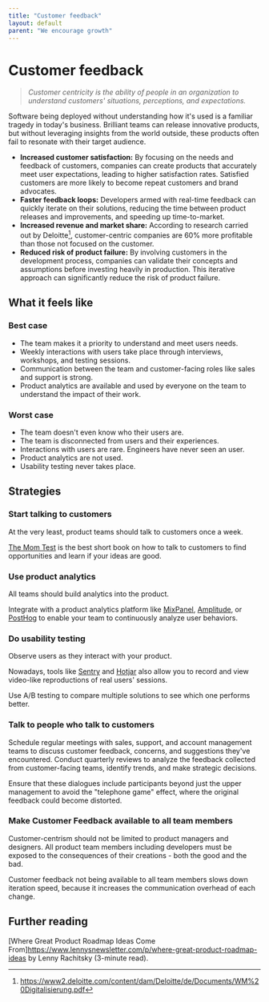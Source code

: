 ```yaml
---
title: "Customer feedback"
layout: default
parent: "We encourage growth"
---
```


# Customer feedback

> *Customer centricity is the ability of people in an organization to understand customers' situations, perceptions, and expectations.*

Software being deployed without understanding how it's used is a familiar tragedy in today's business. Brilliant teams can release innovative products, but without leveraging insights from the world outside, these products often fail to resonate with their target audience.

- **Increased customer satisfaction:** By focusing on the needs and feedback of customers, companies can create products that accurately meet user expectations, leading to higher satisfaction rates. Satisfied customers are more likely to become repeat customers and brand advocates.
- **Faster feedback loops:** Developers armed with real-time feedback can quickly iterate on their solutions, reducing the time between product releases and improvements, and speeding up time-to-market.
- **Increased revenue and market share:** According to research carried out by Deloitte[^deloitte], customer-centric companies are 60% more profitable than those not focused on the customer.
- **Reduced risk of product failure:** By involving customers in the development process, companies can validate their concepts and assumptions before investing heavily in production. This iterative approach can significantly reduce the risk of product failure.

## What it feels like

### Best case

- The team makes it a priority to understand and meet users needs.
- Weekly interactions with users take place through interviews, workshops, and testing sessions.
- Communication between the team and customer-facing roles like sales and support is strong.
- Product analytics are available and used by everyone on the team to understand the impact of their work.

### Worst case

- The team doesn't even know who their users are.
- The team is disconnected from users and their experiences.
- Interactions with users are rare. Engineers have never seen an user.
- Product analytics are not used.
- Usability testing never takes place.

## Strategies

### Start talking to customers

At the very least, product teams should talk to customers once a week.

[The Mom Test](https://www.momtestbook.com/) is the best short book on how to talk to customers to find opportunities and learn if your ideas are good.

### Use product analytics

All teams should build analytics into the product.

Integrate with a product analytics platform like [MixPanel](https://mixpanel.com/), [Amplitude](https://amplitude.com/), or [PostHog](https://posthog.com/) to enable your team to continuously analyze user behaviors.

### Do usability testing

Observe users as they interact with your product.

Nowadays, tools like [Sentry](https://sentry.io/) and [Hotjar](https://www.hotjar.com/) also allow you to record and view video-like reproductions of real users' sessions.

Use A/B testing to compare multiple solutions to see which one performs better.

### Talk to people who talk to customers

Schedule regular meetings with sales, support, and account management teams to discuss customer feedback, concerns, and suggestions they've encountered. Conduct quarterly reviews to analyze the feedback collected from customer-facing teams, identify trends, and make strategic decisions.

Ensure that these dialogues include participants beyond just the upper management to avoid the "telephone game" effect, where the original feedback could become distorted.

### Make Customer Feedback available to all team members

Customer-centrism should not be limited to product managers and designers. All product team members including developers must be exposed to the consequences of their creations - both the good and the bad.

Customer feedback not being available to all team members slows down iteration speed, because it increases the communication overhead of each change.

## Further reading

[Where Great Product Roadmap Ideas Come From]<https://www.lennysnewsletter.com/p/where-great-product-roadmap-ideas> by Lenny Rachitsky (3-minute read).

[^deloitte]: <https://www2.deloitte.com/content/dam/Deloitte/de/Documents/WM%20Digitalisierung.pdf>
